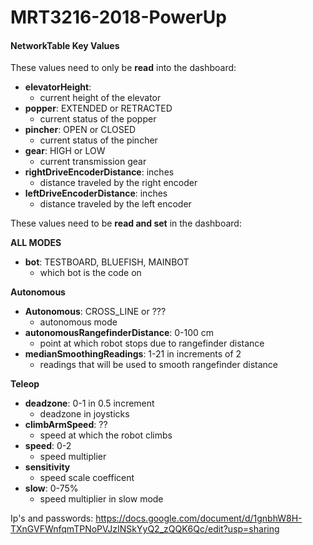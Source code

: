 # MRT3216-2018-PowerUp

#### **NetworkTable Key Values**
These values need to only be **read** into the dashboard:  
- **elevatorHeight**: 
  - current height of the elevator
- **popper**: EXTENDED or RETRACTED
  - current status of the popper
- **pincher**: OPEN or CLOSED
  - current status of the pincher
- **gear**: HIGH or LOW
  - current transmission gear
- **rightDriveEncoderDistance**: inches
  - distance traveled by the right encoder
- **leftDriveEncoderDistance**: inches
  - distance traveled by the left encoder

These values need to be **read and set** in the dashboard:<br>

**ALL MODES**
- **bot**: TESTBOARD, BLUEFISH, MAINBOT
  - which bot is the code on
  
**Autonomous**
- **Autonomous**: CROSS_LINE or ???  
  - autonomous mode
- **autonomousRangefinderDistance**: 0-100 cm  
  - point at which robot stops due to rangefinder distance
- **medianSmoothingReadings**: 1-21 in increments of 2  
  - readings that will be used to smooth rangefinder distance 
  
**Teleop**
- **deadzone**: 0-1 in 0.5 increment  
  - deadzone in joysticks     
- **climbArmSpeed**: ??
  - speed at which the robot climbs
- **speed**: 0-2  
  - speed multiplier  
- **sensitivity**  
  - speed scale coefficent  
- **slow**: 0-75%  
  - speed multiplier in slow mode 


Ip's and passwords: https://docs.google.com/document/d/1gnbhW8H-TXnGVFWnfqmTPNoPVJzINSkYyQ2_zQQK6Qc/edit?usp=sharing
